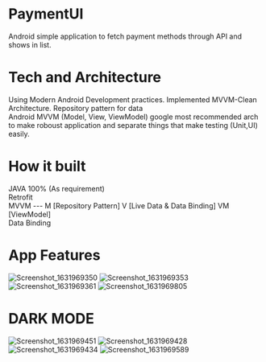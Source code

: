 # PaymentUI 
Android simple application to fetch payment methods through API and shows in list.  

# Tech and Architecture 
Using Modern Android Development practices. Implemented MVVM-Clean Architecture. Repository pattern for data  
Android MVVM (Model, View, ViewModel) google most recommended arch to make roboust application and separate things that make testing (Unit,UI) easily.

# How it built
JAVA 100% (As requirement)  
Retrofit  
MVVM --- M [Repository Pattern] V [Live Data & Data Binding] VM [ViewModel]  
Data Binding  

# App Features

![Screenshot_1631969350](https://user-images.githubusercontent.com/16830594/133892365-e972c9b3-65a8-4844-9522-f504041a52ba.png)
![Screenshot_1631969353](https://user-images.githubusercontent.com/16830594/133892367-a9d14924-4d45-4999-a91f-7b8281c44cf3.png)
![Screenshot_1631969361](https://user-images.githubusercontent.com/16830594/133892369-bf31cc3a-73a4-4afd-ba99-e3594ac67545.png)
![Screenshot_1631969805](https://user-images.githubusercontent.com/16830594/133892363-00e94250-b0bc-4d79-87f6-fa6d037f5662.png)

# DARK MODE
![Screenshot_1631969451](https://user-images.githubusercontent.com/16830594/133892583-98e729ec-cc8e-4f1e-9b31-06cacb90e82b.png)
![Screenshot_1631969428](https://user-images.githubusercontent.com/16830594/133892438-92c17965-971a-4120-a9a8-1853ca06adb3.png)
![Screenshot_1631969434](https://user-images.githubusercontent.com/16830594/133892440-592683c1-4374-4c95-8273-5b027a405acd.png)
![Screenshot_1631969589](https://user-images.githubusercontent.com/16830594/133892443-87909cfb-429b-4350-b5a3-3a3edfc094a2.png)



